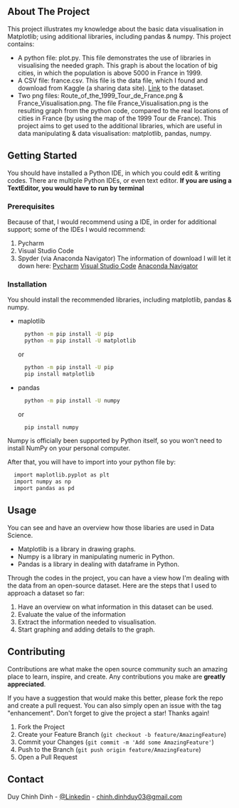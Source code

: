 <!-- ABOUT THE PROJECT -->
## About The Project

This project illustrates my knowledge about the basic data visualisation in Matplotlib; using additional libraries, including pandas & numpy.
This project contains:
* A python file: plot.py. This file demonstrates the use of libraries in visualising the needed graph. This graph is about the location of big cities, in which the population is above 5000 in France in 1999.
* A CSV file: france.csv. This file is the data file, which I found and download from Kaggle (a sharing data site). [Link](https://www.kaggle.com/datasets/arnaud58/french-cities-population-lat-long-1999) to the dataset.
* Two png files: Route_of_the_1999_Tour_de_France.png & France_Visualisation.png. The file France_Visualisation.png is the resulting graph from the python code, compared to the real locations of cities in France (by using the map of the 1999 Tour de France).
This project aims to get used to the additional libraries, which are useful in data manipulating & data visualisation: matplotlib, pandas, numpy.

<!-- GETTING STARTED -->
## Getting Started

You should have installed a Python IDE, in which you could edit & writing codes. There are multiple Python IDEs, or even text editor.
**If you are using a TextEditor, you would have to run by terminal**

### Prerequisites

Because of that, I would recommend using a IDE, in order for additional support; some of the IDEs I would recommend:
1. Pycharm
2. Visual Studio Code
3. Spyder (via Anaconda Navigator)
The information of download I will let it down here:
[Pycharm](https://www.jetbrains.com/pycharm/download)
[Visual Studio Code](https://code.visualstudio.com/download)
[Anaconda Navigator](https://www.anaconda.com/products/distribution)

### Installation

You should install the recommended libraries, including matplotlib, pandas & numpy.
* maplotlib
  ```sh
    python -m pip install -U pip
    python -m pip install -U matplotlib
  ```
  or
  ```sh
    python -m pip install -U pip
    pip install matplotlib
  ```
  
* pandas
  ```sh
    python -m pip install -U numpy
  ```
  or
  ```sh
    pip install numpy
  ```
Numpy is officially been supported by Python itself, so you won't need to install NumPy on your personal computer.

After that, you will have to import into your python file by:
  ```sh
    import maplotlib.pyplot as plt
    import numpy as np
    import pandas as pd
  ```

<!-- USAGE EXAMPLES -->
## Usage

You can see and have an overview how those libaries are used in Data Science.
* Matplotlib is a library in drawing graphs.
* Numpy is a library in manipulating numeric in Python.
* Pandas is a library in dealing with dataframe in Python.

Through the codes in the project, you can have a view how I'm dealing with the data from an open-source dataset.
Here are the steps that I used to approach a dataset so far:
1. Have an overview on what information in this dataset can be used.
2. Evaluate the value of the information
3. Extract the information needed to visualisation.
4. Start graphing and adding details to the graph.

<!-- CONTRIBUTING -->
## Contributing

Contributions are what make the open source community such an amazing place to learn, inspire, and create. Any contributions you make are **greatly appreciated**.

If you have a suggestion that would make this better, please fork the repo and create a pull request. You can also simply open an issue with the tag "enhancement".
Don't forget to give the project a star! Thanks again!

1. Fork the Project
2. Create your Feature Branch (`git checkout -b feature/AmazingFeature`)
3. Commit your Changes (`git commit -m 'Add some AmazingFeature'`)
4. Push to the Branch (`git push origin feature/AmazingFeature`)
5. Open a Pull Request


<!-- CONTACT -->
## Contact

Duy Chinh Dinh - [@Linkedin](https://www.linkedin.com/in/duychinhdinh/) - chinh.dinhduy03@gmail.com